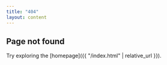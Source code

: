 ```yaml
---
title: "404"
layout: content
---
```


## Page not found

Try exploring the [homepage]({{ "/index.html" | relative_url }}).
